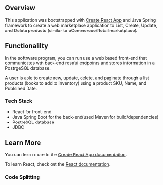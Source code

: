 ## Overview 

This application was bootstrapped with [Create React App](https://github.com/facebook/create-react-app) and Java Spring framework to create a web marketplace application to List, Create, Update, and Delete products (similar to eCommerece/Retail marketplace). 

## Functionalilty 

In the softrware program, you can run use a web based front-end that communicates wth back-end restful endpoints and stores information in a PostrgeSQL database. 

A user is able to create new, update, delete, and paginate through a list products (books to add to inventory) using a product SKU, Name, and Publsihed Date.

### Tech Stack

- React for front-end
- Java Spring Boot for the back-end(used Maven for build/dependencies)
- PostreSQL database
- JDBC

## Learn More

You can learn more in the [Create React App documentation](https://facebook.github.io/create-react-app/docs/getting-started).

To learn React, check out the [React documentation](https://reactjs.org/).

### Code Splitting
